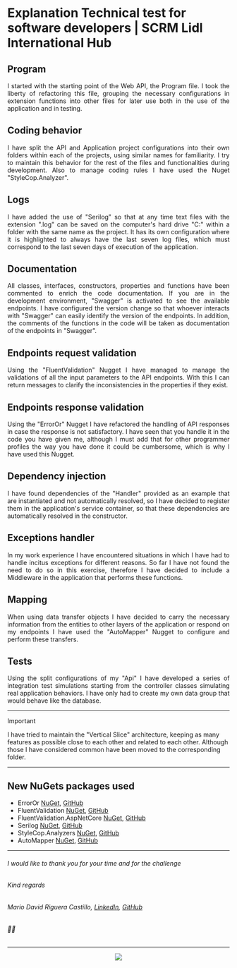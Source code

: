 # Explanation Technical test for software developers | SCRM Lidl International Hub

## Program
<p align="justify">
    I started with the starting point of the Web API, the Program file. I took the liberty of refactoring this file, grouping the necessary configurations in extension functions into other files for later use both in the use of the application and in testing.
</p>

## Coding behavior
<p align="justify">
    I have split the API and Application project configurations into their own folders within each of the projects, using similar names for familiarity. I try to maintain this behavior for the rest of the files and functionalities during development. Also to manage coding rules I have used the Nuget "StyleCop.Analyzer".
</p>

## Logs
<p align="justify">
    I have added the use of "Serilog" so that at any time text files with the extension ".log" can be saved on the computer's hard drive "C:" within a folder with the same name as the project. It has its own configuration where it is highlighted to always have the last seven log files, which must correspond to the last seven days of execution of the application.
</p>

## Documentation
<p align="justify">
  All classes, interfaces, constructors, properties and functions have been commented to enrich   the code documentation. If you are in the development environment, "Swagger" is activated to see  the available endpoints. I have configured the version change so that whoever interacts with   "Swagger" can easily identify the version of the endpoints. In addition, the comments of the  functions in the code will be taken as documentation of the endpoints in "Swagger".
</p>

## Endpoints request validation
<p align="justify">
    Using the "FluentValidation" Nugget I have managed to manage the validations of all the input parameters to the API endpoints. With this I can return messages to clarify the inconsistencies in the properties if they exist.
</p>

## Endpoints response validation
<p align="justify">
    Using the "ErrorOr" Nugget I have refactored the handling of API responses in case the response is not satisfactory. I have seen that you handle it in the code you have given me, although I must add that for other programmer profiles the way you have done it could be cumbersome, which is why I have used this Nugget.
</p>

## Dependency injection
<p align="justify">
    I have found dependencies of the "Handler" provided as an example that are instantiated and not automatically resolved, so I have decided to register them in the application's service container, so that these dependencies are automatically resolved in the constructor.
</p>

## Exceptions handler
<p align="justify">
    In my work experience I have encountered situations in which I have had to handle incitus exceptions for different reasons. So far I have not found the need to do so in this exercise, therefore I have decided to include a Middleware in the application that performs these functions.
</p>

## Mapping
<p align="justify">
    When using data transfer objects I have decided to carry the necessary information from the entities to other layers of the application or respond on my endpoints I have used the "AutoMapper" Nugget to configure and perform these transfers.
</p>

## Tests
<p align="justify">
    Using the split configurations of my "Api" I have developed a series of integration test simulations starting from the controller classes simulating real application behaviors. I have only had to create my own data group that would behave like the database.
</p>

---
> [!IMPORTANT]
> I have tried to maintain the "Vertical Slice" architecture, keeping as many features as possible close to each other and related to each other. Although those I have considered common have been moved to the corresponding folder.
---

## New NuGets packages used

- ErrorOr [NuGet](https://www.nuget.org/packages/ErrorOr), [GitHub](https://github.com/amantinband/error-or)
- FluentValidation [NuGet](https://www.nuget.org/packages/FluentValidation), [GitHub](https://github.com/FluentValidation/FluentValidation)
- FluentValidation.AspNetCore [NuGet](https://www.nuget.org/packages/FluentValidation.AspNetCore), [GitHub](https://github.com/FluentValidation/FluentValidation.AspNetCore)
- Serilog [NuGet](https://www.nuget.org/packages/Serilog), [GitHub](https://github.com/serilog/serilog)
- StyleCop.Analyzers [NuGet](https://www.nuget.org/packages/StyleCop.Analyzers), [GitHub](https://github.com/DotNetAnalyzers/StyleCopAnalyzers)
- AutoMapper [NuGet](https://www.nuget.org/packages/AutoMapper), [GitHub](https://github.com/AutoMapper/AutoMapper)

---
###### I would like to thank you for your time and for the challenge
###### Kind regards
###### Mario David Riguera Castillo, [LinkedIn](https://www.linkedin.com/in/mario-david-riguera-castillo/), [GitHub](https://github.com/marioriguera)
###### 👋😄
---
<p align="center">
  <a href="https://skillicons.dev">
    <img src="https://skillicons.dev/icons?i=cs,dotnet,visualstudio,git,github,docker" />
  </a>
</p>